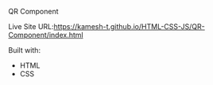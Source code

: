 QR Component

Live Site URL:https://kamesh-t.github.io/HTML-CSS-JS/QR-Component/index.html

Built with:
- HTML
- CSS
  
  
